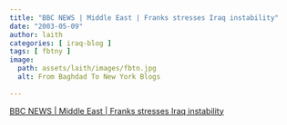 ```yaml
---
title: "BBC NEWS | Middle East | Franks stresses Iraq instability"
date: "2003-05-09"
author: laith
categories: [ iraq-blog ]
tags: [ fbtny ]
image:
  path: assets/laith/images/fbtn.jpg
  alt: From Baghdad To New York Blogs
  
---
```


[BBC NEWS | Middle East | Franks stresses Iraq instability](https://news.bbc.co.uk/2/hi/middle_east/3012879.stm)
